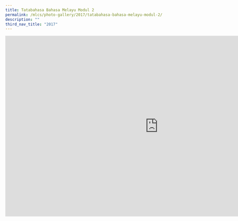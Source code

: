 ```yaml
---
title: Tatabahasa Bahasa Melayu Modul 2
permalink: /mlcs/photo-gallery/2017/tatabahasa-bahasa-melayu-modul-2/
description: ""
third_nav_title: "2017"
---
```

<iframe allowfullscreen="true" height="569" width="960" frameborder="0" src="https://docs.google.com/presentation/d/e/2PACX-1vSD7iIul8xQmQYnVKJkypoPsEOPQfmrVRRaQaE3-pQJ-fvDGwbF_xqXWGiGjVWKrwAb9CzMlnA5cF8h/embed?start=false&amp;loop=false&amp;delayms=3000"></iframe>